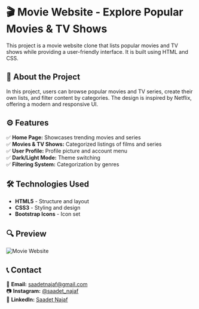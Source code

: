 # 🎬 Movie Website - Explore Popular Movies & TV Shows

This project is a movie website clone that lists popular movies and TV shows while providing a user-friendly interface. It is built using HTML and CSS.

## 🚀 About the Project

In this project, users can browse popular movies and TV series, create their own lists, and filter content by categories. The design is inspired by Netflix, offering a modern and responsive UI.

## ⚙️ Features  

✅ **Home Page:** Showcases trending movies and series  
✅ **Movies & TV Shows:** Categorized listings of films and series  
✅ **User Profile:** Profile picture and account menu  
✅ **Dark/Light Mode:** Theme switching  
✅ **Filtering System:** Categorization by genres   

## 🛠 Technologies Used

- **HTML5** - Structure and layout  
- **CSS3** - Styling and design  
- **Bootstrap Icons** - Icon set  

## 🔍 Preview  

![Movie Website](movie.gif)  

## 📞 Contact  

📩 **Email:** [saadetnajaf@gmail.com](mailto:saadetnajaf@gmail.com)  
📷 **Instagram:** [@saadet_najaf](https://www.instagram.com/saadet_najaf)  
💼 **LinkedIn:** [Saadet Najaf](https://www.linkedin.com/in/saadetnajaf/)  
